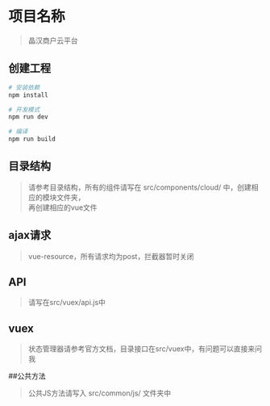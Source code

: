 # 项目名称

> 晶汉商户云平台

## 创建工程

``` bash
# 安装依赖
npm install

# 开发模式
npm run dev

# 编译
npm run build
```
## 目录结构
>请参考目录结构，所有的组件请写在 src/components/cloud/ 中，创建相应的模块文件夹，<br/>再创建相应的vue文件

## ajax请求
> vue-resource，所有请求均为post，拦截器暂时关闭

## API
> 请写在src/vuex/api.js中

## vuex
> 状态管理器请参考官方文档，目录接口在src/vuex中，有问题可以直接来问我

##公共方法
> 公共JS方法请写入 src/common/js/ 文件夹中
